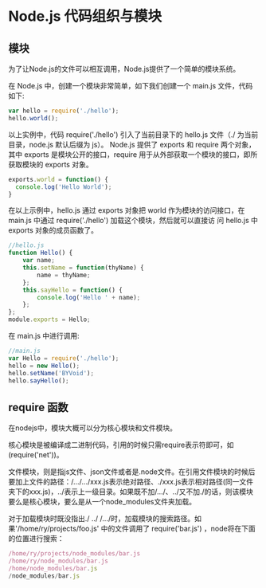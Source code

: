 # Node.js 代码组织与模块

## 模块

为了让Node.js的文件可以相互调用，Node.js提供了一个简单的模块系统。

在 Node.js 中，创建一个模块非常简单，如下我们创建一个 main.js 文件，代码如下:

```js
var hello = require('./hello');
hello.world();
```

以上实例中，代码 require('./hello') 引入了当前目录下的 hello.js 文件（./ 为当前目录，node.js 默认后缀为 js）。
Node.js 提供了 exports 和 require 两个对象，其中 exports 是模块公开的接口，require 用于从外部获取一个模块的接口，即所获取模块的 exports 对象。

```js
exports.world = function() {
  console.log('Hello World');
}
```

在以上示例中，hello.js 通过 exports 对象把 world 作为模块的访问接口，在 main.js 中通过 require('./hello') 加载这个模块，然后就可以直接访 问 hello.js 中 exports 对象的成员函数了。


```js
//hello.js 
function Hello() { 
    var name; 
    this.setName = function(thyName) { 
        name = thyName; 
    }; 
    this.sayHello = function() { 
        console.log('Hello ' + name); 
    }; 
}; 
module.exports = Hello;
```

在 main.js 中进行调用:

```js
//main.js 
var Hello = require('./hello'); 
hello = new Hello(); 
hello.setName('BYVoid'); 
hello.sayHello(); 
```

## require 函数

在nodejs中，模块大概可以分为核心模块和文件模块。

核心模块是被编译成二进制代码，引用的时候只需require表示符即可，如(require('net'))。

文件模块，则是指js文件、json文件或者是.node文件。在引用文件模块的时候后要加上文件的路径：/.../.../xxx.js表示绝对路径、./xxx.js表示相对路径(同一文件夹下的xxx.js)，../表示上一级目录。如果既不加/.../、../又不加./的话，则该模块要么是核心模块，要么是从一个node_modules文件夹加载。

对于加载模块时既没指出./ ../ /.../时，加载模块的搜索路径。如果'/home/ry/projects/foo.js' 中的文件调用了 require('bar.js') ，node将在下面的位置进行搜索：

```js
/home/ry/projects/node_modules/bar.js
/home/ry/node_modules/bar.js
/home/node_modules/bar.js
/node_modules/bar.js
```